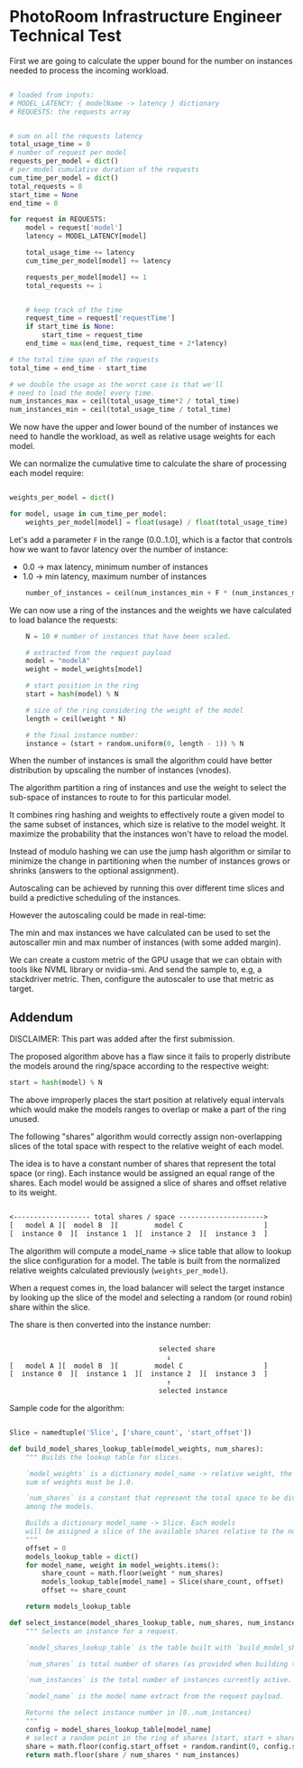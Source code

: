 # PhotoRoom Infrastructure Engineer Technical Test

First we are going to calculate the upper bound for the number on instances
needed to process the incoming workload.

```python

# loaded from inputs:
# MODEL_LATENCY: { modelName -> latency } dictionary
# REQUESTS: the requests array


# sum on all the requests latency 
total_usage_time = 0
# number of request per model
requests_per_model = dict()
# per model cumulative duration of the requests
cum_time_per_model = dict()
total_requests = 0
start_time = None
end_time = 0

for request in REQUESTS:
	model = request['model']
	latency = MODEL_LATENCY[model]

	total_usage_time += latency
	cum_time_per_model[model] += latency

	requests_per_model[model] += 1
	total_requests += 1


	# keep track of the time
	request_time = request['requestTime']
	if start_time is None:
		start_time = request_time
	end_time = max(end_time, request_time + 2*latency)

# the total time span of the requests
total_time = end_time - start_time

# we double the usage as the worst case is that we'll
# need to load the model every time.
num_instances_max = ceil(total_usage_time*2 / total_time)
num_instances_min = ceil(total_usage_time / total_time)
```

We now have the upper and lower bound of the number of instances we need to
handle the workload, as well as relative usage weights for each model.

We can normalize the cumulative time to calculate the share of processing each
model require:

```python

weights_per_model = dict()

for model, usage in cum_time_per_model:
	weights_per_model[model] = float(usage) / float(total_usage_time)
```

Let's add a parameter `F` in the range (0.0..1.0], which is a factor that
controls how we want to favor latency over the number of instance:

  - 0.0 -> max latency, minimum number of instances
  - 1.0 -> min latency, maximum number of instances

```python
	number_of_instances = ceil(num_instances_min + F * (num_instances_max - num_instances_min))
```

We can now use a ring of the instances and the weights we have calculated to
load balance the requests:

```python
	N = 10 # number of instances that have been scaled.

	# extracted from the request payload
	model = "modelA"
	weight = model_weights[model]

	# start position in the ring
	start = hash(model) % N

	# size of the ring considering the weight of the model
	length = ceil(weight * N)

	# the final instance number:
	instance = (start + random.uniform(0, length - 1)) % N
```

When the number of instances is small the algorithm could have better
distribution by upscaling the number of instances (vnodes).

The algorithm partition a ring of instances and use the weight to select the
sub-space of instances to route to for this particular model.

It combines ring hashing and weights to effectively route a given model to the
same subset of instances, which size is relative to the model weight. It
maximize the probability that the instances won't have to reload the model.

Instead of modulo hashing we can use the jump hash algorithm or similar to
minimize the change in partitioning when the number of instances grows or
shrinks (answers to the optional assignment).

Autoscaling can be achieved by running this over different time slices and
build a predictive scheduling of the instances.

However the autoscaling could be made in real-time:

The min and max instances we have calculated can be used to set the
autoscaller min and max number of instances (with some added margin).

We can create a custom metric of the GPU usage that we can obtain with tools
like NVML library or nvidia-smi. And send the sample to, e.g, a stackdriver
metric. Then, configure the autoscaler to use that metric as target.


## Addendum

DISCLAIMER: This part was added after the first submission.

The proposed algorithm above has a flaw since it fails to properly distribute
the models around the ring/space according to the respective weight:

```python
start = hash(model) % N
```

The above improperly places the start position at relatively equal intervals
which would make the models ranges to overlap or make a part of the ring
unused.

The following "shares" algorithm would correctly assign non-overlapping slices
of the total space with respect to the relative weight of each model.

The idea is to have a constant number of shares that represent the total space
(or ring). Each instance would be assigned an equal range of the shares. Each
model would be assigned a slice of shares and offset relative to its weight.


```txt

<------------------- total shares / space --------------------->
[   model A ][  model B  ][         model C                    ]
[  instance 0  ][  instance 1  ][  instance 2  ][  instance 3  ]

```

The algorithm will compute a model_name -> slice table that allow to lookup
the slice configuration for a model. The table is built from the normalized
relative weights calculated previously (`weights_per_model`).

When a request comes in, the load balancer will select the target instance by
looking up the slice of the model and selecting a random (or round robin) share
within the slice.

The share is then converted into the instance number:

```txt

                                     selected share
                                       ↓
[   model A ][  model B  ][         model C                    ]
[  instance 0  ][  instance 1  ][  instance 2  ][  instance 3  ]
                                       ↑
                                     selected instance

```

Sample code for the algorithm:

```python

Slice = namedtuple('Slice', ['share_count', 'start_offset'])

def build_model_shares_lookup_table(model_weights, num_shares):
    """ Builds the lookup table for slices.

    `model_weights` is a dictionary model_name -> relative weight, the
    sum of weights must be 1.0.

    `num_shares` is a constant that represent the total space to be divided
    among the models.

    Builds a dictionary model_name -> Slice. Each models
    will be assigned a slice of the available shares relative to the normalized weights.
    """
    offset = 0
    models_lookup_table = dict()
    for model_name, weight in model_weights.items():
        share_count = math.floor(weight * num_shares)
        models_lookup_table[model_name] = Slice(share_count, offset)
        offset += share_count

    return models_lookup_table

def select_instance(model_shares_lookup_table, num_shares, num_instances, model_name):
    """ Selects an instance for a request.

    `model_shares_lookup_table` is the table built with `build_model_shares_lookup_table`

    `num_shares` is total number of shares (as provided when building the lookup table)

    `num_instances` is the total number of instances currently active.

    `model_name` is the model name extract from the request payload.

    Returns the select instance number in [0..num_instances)
    """
    config = model_shares_lookup_table[model_name]
    # select a random point in the ring of shares [start, start + share_count)
    share = math.floor(config.start_offset + random.randint(0, config.share_count - 1))
    return math.floor(share / num_shares * num_instances)

```
